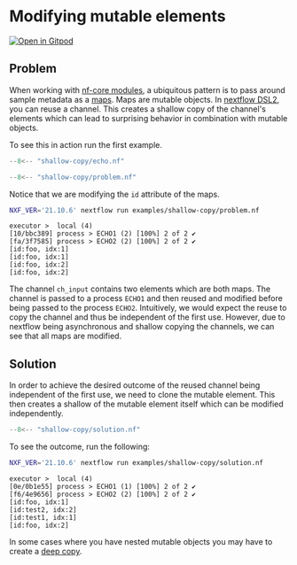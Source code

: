 # Modifying mutable elements

[![Open in Gitpod](https://gitpod.io/button/open-in-gitpod.svg)](https://gitpod.io/#https://github.com/Midnighter/nextflow-gotchas)

## Problem

When working with [nf-core modules](https://nf-co.re/modules), a ubiquitous pattern is to pass around sample metadata as a [maps](https://groovy-lang.org/groovy-dev-kit.html#Collections-Maps). Maps are mutable objects.
In [nextflow DSL2](https://www.nextflow.io/docs/latest/dsl2.html), you can reuse a channel. This creates a shallow copy of the channel's elements which can lead to surprising behavior in combination with mutable objects.

To see this in action run the first example.

```groovy title="echo.nf" linenums="1"
--8<-- "shallow-copy/echo.nf"
```

```groovy title="problem.nf" linenums="1" hl_lines="19 25"
--8<-- "shallow-copy/problem.nf"
```

Notice that we are modifying the `id` attribute of the maps.

```bash
NXF_VER='21.10.6' nextflow run examples/shallow-copy/problem.nf
```

```console
executor >  local (4)
[10/bbc389] process > ECHO1 (2) [100%] 2 of 2 ✔
[fa/3f7585] process > ECHO2 (2) [100%] 2 of 2 ✔
[id:foo, idx:1]
[id:foo, idx:1]
[id:foo, idx:2]
[id:foo, idx:2]
```

The channel `ch_input` contains two elements which are both maps. The channel is passed to a process `ECHO1` and then reused and modified before being passed to the process `ECHO2`. Intuitively, we would expect the reuse to copy the channel and thus be independent of the first use. However, due to nextflow being asynchronous and shallow copying the channels, we can see that all maps are modified.

## Solution

In order to achieve the desired outcome of the reused channel being independent of the first use, we need to clone the mutable element. This then creates a shallow of the mutable element itself which can be modified independently.

```groovy title="problem.nf" linenums="1" hl_lines="25"
--8<-- "shallow-copy/solution.nf"
```

To see the outcome, run the following:

```bash
NXF_VER='21.10.6' nextflow run examples/shallow-copy/solution.nf
```

```console
executor >  local (4)
[0e/0b1e55] process > ECHO1 (1) [100%] 2 of 2 ✔
[f6/4e9656] process > ECHO2 (2) [100%] 2 of 2 ✔
[id:foo, idx:1]
[id:test2, idx:2]
[id:test1, idx:1]
[id:foo, idx:2]
```

In some cases where you have nested mutable objects you may have to create a [deep copy](https://stackoverflow.com/a/13155429).

